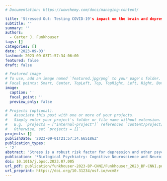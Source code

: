 ```yaml
---
# Documentation: https://wowchemy.com/docs/managing-content/

title: 'Stressed Out: Testing COVID-19's impact on the brain and depression'
subtitle: ''
summary: ''
authors: 
  - Carter J. Funkhouser
tags: []
categories: []
date: '2023-09-03'
lastmod: 2023-09-03T1:57:34-06:00
featured: false
draft: false

# Featured image
# To use, add an image named `featured.jpg/png` to your page's folder.
# Focal points: Smart, Center, TopLeft, Top, TopRight, Left, Right, BottomLeft, Bottom, BottomRight.
image:
  caption: ''
  focal_point: ''
  preview_only: false

# Projects (optional).
#   Associate this post with one or more of your projects.
#   Simply enter your project's folder or file name without extension.
#   E.g. `projects = ["internal-project"]` references `content/project/deep-learning/index.md`.
#   Otherwise, set `projects = []`.
projects: []
publishDate: '2023-09-01T21:57:34.665186Z'
publication_types:
- '2'
abstract: 'Stress is a robust risk factor for depression and other psychopathologies, and reward responsiveness may play a role in its connection to depression (1). Many studies exploring this possibility have measured reward responsiveness using the reward positivity (RewP), an early event-related potential reflecting the difference in neural reactivity to rewards (e.g., monetary gain) versus nonrewards (e.g., monetary loss) (2). The RewP is positive in healthy control individuals (indicating greater reactivity to reward than nonreward) and is generally blunted in individuals with or at risk for depression (2), suggesting that blunted reward responsiveness may be involved in the etiology of depression. Moreover, the RewP can be blunted by acute laboratory stressors and may be blunted in individuals with greater exposure to naturalistic stressors (3). However, it is unclear whether naturalistic stressors causally contribute to decreases in the RewP because observational designs cannot rule out several plausible, noncausal explanations for their association.'
publication: '*Biological Psychiatry: Cognitive Neuroscience and Neuroimaging*'
doi: 10.1016/j.bpsc.2023.07.005
url_pdf: publication/funkhouser-2023-BP-CNNI/Funkhouser_2023_BP-CNNI.pdf
url_preprint: https://doi.org/10.31234/osf.io/wcm8r
---
```

